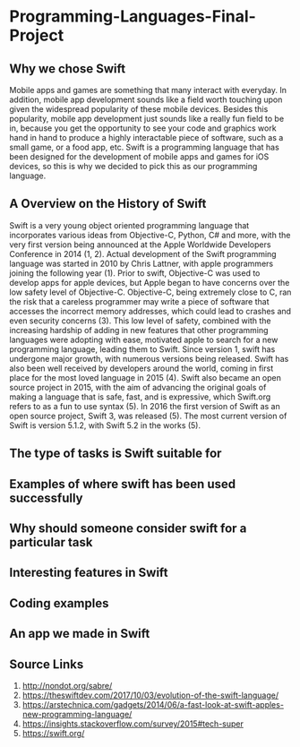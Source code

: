 # Programming-Languages-Final-Project

## __Why we chose Swift__ 

Mobile apps and games are something that many interact with everyday. In addition, mobile app development sounds like a field worth touching upon given the widespread popularity of these mobile devices. Besides this popularity, mobile app development just sounds like a really fun field to be in, because you get the opportunity to see your code and graphics work hand in hand to produce a highly interactable piece of software, such as a small game, or a food app, etc. Swift is a programming language that has been designed for the development of mobile apps and games for iOS devices, so this is why we decided to pick this as our programming language.

## __A Overview on the History of Swift__

Swift is a very young object oriented programming language that incorporates various ideas from Objective-C, Python, C# and more, with the very first version being announced at the Apple Worldwide Developers Conference in 2014 (1, 2). Actual development of the Swift programming language was started in 2010 by Chris Lattner, with apple programmers joining the following year (1). Prior to swift, Objective-C was used to develop apps for apple devices, but Apple began to have concerns over the low safety level of Objective-C. Objective-C, being extremely close to C, ran the risk that a careless programmer may write a piece of software that accesses the incorrect memory addresses, which could lead to crashes and even security concerns (3). This low level of safety, combined with the increasing hardship of adding in new features that other programming languages were adopting with ease, motivated apple to search for a new programming language, leading them to Swift. Since version 1, swift has undergone major growth, with numerous versions being released. Swift has also been well received by developers around the world, coming in first place for the most loved language in 2015 (4). Swift also became an open source project in 2015, with the aim of advancing the original goals of making a language that is safe, fast, and is expressive, which Swift.org refers to as a fun to use syntax (5). In 2016 the first version of Swift as an open source project, Swift 3, was released (5). The most current version of Swift is version 5.1.2, with Swift 5.2 in the works (5).

## __The type of tasks is Swift suitable for__


## __Examples of where swift has been used successfully__


## __Why should someone consider swift for a particular task__


## __Interesting features in Swift__


## __Coding examples__


## __An app we made in Swift__


## __Source Links__

1. http://nondot.org/sabre/
2. https://theswiftdev.com/2017/10/03/evolution-of-the-swift-language/
3. https://arstechnica.com/gadgets/2014/06/a-fast-look-at-swift-apples-new-programming-language/
4. https://insights.stackoverflow.com/survey/2015#tech-super
5. https://swift.org/

